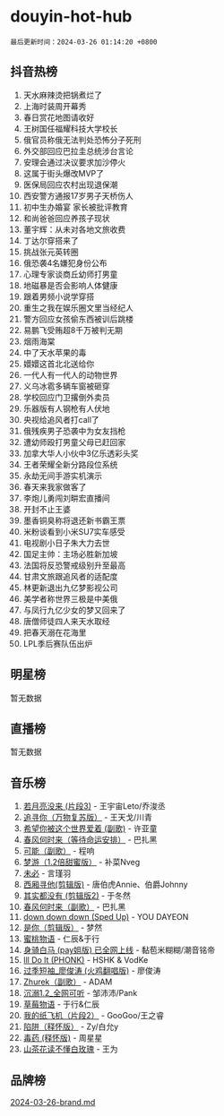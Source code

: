 # douyin-hot-hub

`最后更新时间：2024-03-26 01:14:20 +0800`

## 抖音热榜

1. 天水麻辣烫把锅煮烂了
1. 上海时装周开幕秀
1. 春日赏花地图请收好
1. 王树国任福耀科技大学校长
1. 俄官员称俄无法判处恐怖分子死刑
1. 外交部回应巴拉圭总统涉台言论
1. 安理会通过决议要求加沙停火
1. 这属于街头爆改MVP了
1. 医保局回应农村出现退保潮
1. 西安警方通报17岁男子天桥伤人
1. 初中生办婚宴 家长被批评教育
1. 和尚爸爸回应养孩子现状
1. 董宇辉：从未对各地文旅收费
1. 丁达尔穿搭来了
1. 挑战张元英转圈
1. 俄恐袭4名嫌犯身份公布
1. 心理专家谈商丘幼师打男童
1. 地磁暴是否会影响人体健康
1. 跟着男频小说学穿搭
1. 重生之我在娱乐圈文里当经纪人
1. 警方回应女孩偷东西被训后跳楼
1. 易鹏飞受贿超8千万被判无期
1. 烟雨海棠
1. 中了天水苹果的毒
1. 嬛嬛这首北北送给你
1. 一代人有一代人的动物世界
1. 义乌冰雹多辆车窗被砸穿
1. 学校回应门卫撂倒外卖员
1. 乐器版有人钢枪有人伏地
1. 央视给追风者打call了
1. 俄残疾男子恐袭中为女友挡枪
1. 遭幼师殴打男童父母已赶回家
1. 加拿大华人小伙中3亿乐透彩头奖
1. 王者荣耀全新分路段位系统
1. 永劫无间手游实机演示
1. 春天来我家做客了
1. 李炮儿勇闯刘畊宏直播间
1. 开封不止王婆
1. 墨香铜臭称将退还新书霸王票
1. 米粉谈看到小米SU7实车感受
1. 电视剧小日子朱大力去世
1. 国足主帅：主场必胜新加坡
1. 法国将反恐警戒级别升至最高
1. 甘肃文旅跟追风者的适配度
1. 林更新退出九亿梦影视公司
1. 美学者称世界三极是中美俄
1. 与凤行九亿少女的梦又回来了
1. 唐僧师徒四人来天水取经
1. 把春天溺在花海里
1. LPL季后赛队伍出炉

## 明星榜

暂无数据

## 直播榜

暂无数据

## 音乐榜

1. [若月亮没来 (片段3)](https://sf5-hl-cdn-tos.douyinstatic.com/obj/tos-cn-ve-2774/okfyEUsGW1B1ovJi5JiN9IjvAT2lMwA054GoEB) - 王宇宙Leto/乔浚丞
1. [追寻你（万物复苏版）](https://sf5-hl-cdn-tos.douyinstatic.com/obj/tos-cn-ve-2774/oYeAZJsbjIDit9APmBg8u6uDUQnHmoCf3gbo74) - 王天戈/川青
1. [希望你被这个世界爱着 (副歌)](https://sf5-hl-cdn-tos.douyinstatic.com/obj/tos-cn-ve-2774/oUHCmWQfZlE3QQBKBeD8rCFLpJzPgCpImhsxMt) - 许亚童
1. [春风何时来（等待命运安排）](https://sf5-hl-cdn-tos.douyinstatic.com/obj/tos-cn-ve-2774/oICBNbD3gelMfB4WgiD1KI2jQtXZE2FgHLwtsl) - 巴扎黑
1. [可能（副歌）](https://sf5-hl-cdn-tos.douyinstatic.com/obj/tos-cn-ve-2774/cde1731888894259b333569393c2fb51) - 程响
1. [梦游（1.2倍甜蜜版）](https://sf3-cdn-tos.douyinstatic.com/obj/tos-cn-ve-2774/o4gyAUm8hwufoEABmwVIiQtHsFuGzAEEWtNMzo) - 补菜Nveg
1. [未必](https://sf3-cdn-tos.douyinstatic.com/obj/tos-cn-ve-2774/ogntQMFnKQDZUgTCYuJgfLEtleYZZFxBQqhhFB) - 言瑾羽
1. [西厢寻他(剪辑版)](https://sf5-hl-cdn-tos.douyinstatic.com/obj/tos-cn-ve-2774/oUsAVfAQKlRNxEv5qxvIB8o5qmIWUcXbzJKJhw) - 唐伯虎Annie、伯爵Johnny
1. [其实都没有 (剪辑版2)](https://sf6-cdn-tos.douyinstatic.com/obj/tos-cn-ve-2774/oEBNQenHZtBhxYjGgUDQk0BCHTigQafgFlbQ7k) - 于冬然
1. [春风何时来（副歌）](https://sf5-hl-cdn-tos.douyinstatic.com/obj/tos-cn-ve-2774/ow7tbAiAWI2giBUrmu0hMMh3UYP3ZXdbDYiXd) - 巴扎黑
1. [down down down (Sped Up)](https://sf3-cdn-tos.douyinstatic.com/obj/tos-cn-ve-2774/ow80iABiXIO9DsFwK6WeZKMaJRi3BPJAotDy8m) - YOU DAYEON
1. [是你（剪辑版）](https://sf5-hl-cdn-tos.douyinstatic.com/obj/tos-cn-ve-2774/46019dae783c4c969944217fe1cfafc4) - 梦然
1. [蜜桃物语](https://sf5-hl-cdn-tos.douyinstatic.com/obj/tos-cn-ve-2774/oIhOSCZtIACtYU4XQkngiW9kCBfVD1Fz9IYeqL) - 仁辰&于行
1. [身骑白马 (pay姐版) 已全网上线](https://sf5-hl-cdn-tos.douyinstatic.com/obj/tos-cn-ve-2774/oQLO5ZgLsFkaDhdIIveF2zUCgfweY0gWaH4AQG) - 黏苞米糊糊/潮音铭帝
1. [lll Do lt (PHONK)](https://sf5-hl-cdn-tos.douyinstatic.com/obj/tos-cn-ve-2774/osfNbddrZl4hIgEDk6kFftBDBJ1X8MZxH1QCOB) - HSHK & VodKe
1. [过季短袖_廖俊涛 (火鸡翻唱版)](https://sf5-hl-cdn-tos.douyinstatic.com/obj/tos-cn-ve-2774/ogQVJl0tRBKxQgZji7YClFEBrVDeHpPTWfCZbQ) - 廖俊涛
1. [Zhurek（副歌）](https://sf3-cdn-tos.douyinstatic.com/obj/tos-cn-ve-2774/ooQm8FBZQDlf0btEYgVpCcSCQfrdJGBEKZYBGS) - ADAM
1. [沉溺1.2_全网可听](https://sf6-cdn-tos.douyinstatic.com/obj/tos-cn-ve-2774/ok2QoiBqsWAX9McZmWiI9gAB0EzwD4Xj6yfmtH) - 邹沛沛/Pank
1. [草莓物语](https://sf5-hl-cdn-tos.douyinstatic.com/obj/tos-cn-ve-2774/okynhJ7jEAIIZBfsLgYMEI8QC3WbQNN66RKzhT) - 于行&仁辰
1. [我的纸飞机（片段2）](https://sf5-hl-cdn-tos.douyinstatic.com/obj/tos-cn-ve-2774/oM2ZrKcg2CD5AeRB2gkeXOFB1IxAGJdZPazYHf) - GooGoo/王之睿
1. [陷阱（释怀版）](https://sf5-hl-cdn-tos.douyinstatic.com/obj/tos-cn-ve-2774/oE8C21LeZrzKLDFfQYgMzx4GAIHageG5IzayY7) - Zy/白允y
1. [毒药 (释怀版)](https://sf5-hl-cdn-tos.douyinstatic.com/obj/tos-cn-ve-2774/oYILMEAzspdZBIzy4frJNB8ZHPHWAhiwowd4Ad) - 周星星
1. [山茶花读不懂白玫瑰](https://sf5-hl-cdn-tos.douyinstatic.com/obj/tos-cn-ve-2774/osfn8B7DktrRHEPJgPCfDbw7QDQEkwC16BxZg9) - 王为

## 品牌榜

[2024-03-26-brand.md](2024-03-26-brand.md)
